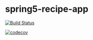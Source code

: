 # spring5-recipe-app

[![Build Status](https://travis-ci.org/AlexVak/spring5-recipe-app.svg?branch=master)](https://travis-ci.org/AlexVak/spring5-recipe-app)

[![codecov](https://codecov.io/gh/AlexVak/spring5-recipe-app/branch/master/graph/badge.svg)](https://codecov.io/gh/AlexVak/spring5-recipe-app)
